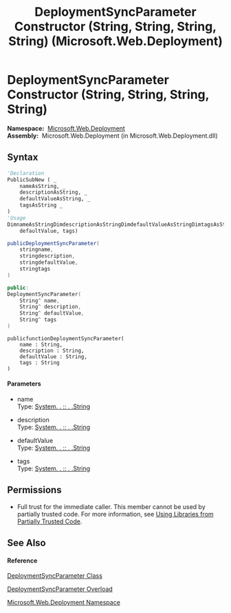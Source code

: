 ﻿---
title: DeploymentSyncParameter Constructor (String, String, String, String) (Microsoft.Web.Deployment)
TOCTitle: DeploymentSyncParameter Constructor (String, String, String, String)
ms:assetid: M:Microsoft.Web.Deployment.DeploymentSyncParameter.#ctor(System.String,System.String,System.String,System.String)
ms:mtpsurl: https://msdn.microsoft.com/en-us/library/microsoft.web.deployment.deploymentsyncparameter.deploymentsyncparameter(v=VS.90)
ms:contentKeyID: 20208705
ms.date: 05/02/2012
mtps_version: v=VS.90
dev_langs:
- vb
- csharp
- c++
- jscript
api_location:
- Microsoft.Web.Deployment.dll
api_name:
- Microsoft.Web.Deployment.DeploymentSyncParameter..ctor
api_type:
- Managed
topic_type:
- apiref
- kbSyntax
product_family_name: VS
ROBOTS: INDEX,FOLLOW
---

# DeploymentSyncParameter Constructor (String, String, String, String)

**Namespace:**  [Microsoft.Web.Deployment](microsoft-web-deployment-namespace.md)  
**Assembly:**  Microsoft.Web.Deployment (in Microsoft.Web.Deployment.dll)

## Syntax

``` vb
'Declaration
PublicSubNew ( _
    nameAsString, _
    descriptionAsString, _
    defaultValueAsString, _
    tagsAsString _
)
'Usage
DimnameAsStringDimdescriptionAsStringDimdefaultValueAsStringDimtagsAsStringDiminstanceAs NewDeploymentSyncParameter(name, description, _
    defaultValue, tags)
```

``` csharp
publicDeploymentSyncParameter(
    stringname,
    stringdescription,
    stringdefaultValue,
    stringtags
)
```

``` c++
public:
DeploymentSyncParameter(
    String^ name, 
    String^ description, 
    String^ defaultValue, 
    String^ tags
)
```

``` jscript
publicfunctionDeploymentSyncParameter(
    name : String, 
    description : String, 
    defaultValue : String, 
    tags : String
)
```

#### Parameters

  - name  
    Type: [System. . :: . .String](https://msdn.microsoft.com/en-us/library/s1wwdcbf\(v=vs.90\))  

<!-- end list -->

  - description  
    Type: [System. . :: . .String](https://msdn.microsoft.com/en-us/library/s1wwdcbf\(v=vs.90\))  

<!-- end list -->

  - defaultValue  
    Type: [System. . :: . .String](https://msdn.microsoft.com/en-us/library/s1wwdcbf\(v=vs.90\))  

<!-- end list -->

  - tags  
    Type: [System. . :: . .String](https://msdn.microsoft.com/en-us/library/s1wwdcbf\(v=vs.90\))  

## Permissions

  - Full trust for the immediate caller. This member cannot be used by partially trusted code. For more information, see [Using Libraries from Partially Trusted Code](https://msdn.microsoft.com/en-us/library/8skskf63\(v=vs.90\)).

## See Also

#### Reference

[DeploymentSyncParameter Class](deploymentsyncparameter-class-microsoft-web-deployment.md)

[DeploymentSyncParameter Overload](deploymentsyncparameter-constructor-microsoft-web-deployment.md)

[Microsoft.Web.Deployment Namespace](microsoft-web-deployment-namespace.md)


